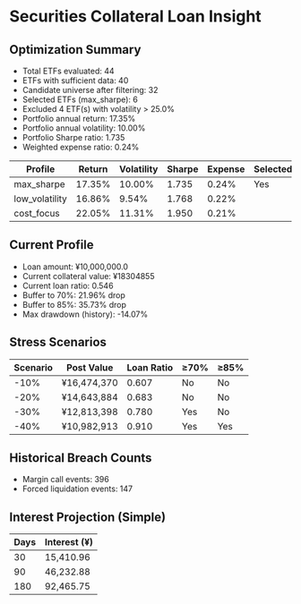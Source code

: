 # Securities Collateral Loan Insight

## Optimization Summary
- Total ETFs evaluated: 44
- ETFs with sufficient data: 40
- Candidate universe after filtering: 32
- Selected ETFs (max_sharpe): 6
- Excluded 4 ETF(s) with volatility > 25.0%
- Portfolio annual return: 17.35%
- Portfolio annual volatility: 10.00%
- Portfolio Sharpe ratio: 1.735
- Weighted expense ratio: 0.24%

| Profile | Return | Volatility | Sharpe | Expense | Selected |
| --- | --- | --- | --- | --- | --- |
| max_sharpe | 17.35% | 10.00% | 1.735 | 0.24% | Yes |
| low_volatility | 16.86% | 9.54% | 1.768 | 0.22% |  |
| cost_focus | 22.05% | 11.31% | 1.950 | 0.21% |  |

## Current Profile
- Loan amount: ¥10,000,000.0
- Current collateral value: ¥18304855
- Current loan ratio: 0.546
- Buffer to 70%: 21.96% drop
- Buffer to 85%: 35.73% drop
- Max drawdown (history): -14.07%

## Stress Scenarios
| Scenario | Post Value | Loan Ratio | ≥70% | ≥85% |
| --- | --- | --- | --- | --- |
| -10% | ¥16,474,370 | 0.607 | No | No |
| -20% | ¥14,643,884 | 0.683 | No | No |
| -30% | ¥12,813,398 | 0.780 | Yes | No |
| -40% | ¥10,982,913 | 0.910 | Yes | Yes |

## Historical Breach Counts
- Margin call events: 396
- Forced liquidation events: 147

## Interest Projection (Simple)
| Days | Interest (¥) |
| --- | --- |
| 30 | 15,410.96 |
| 90 | 46,232.88 |
| 180 | 92,465.75 |
